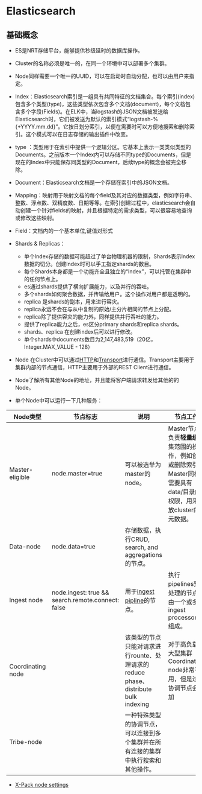 # Elasticsearch

## 基础概念

- ES是NRT存储平台，能够提供秒级延时的数据库操作。
- Cluster的名称必须是唯一的，在同一个环境中可以部署多个集群。
- Node同样需要一个唯一的UUID，可以在启动时自动分配，也可以由用户来指定。
- Index：Elasticsearch索引是一组具有共同特征的文档集合。每个索引(index)包含多个类型(type)，这些类型依次包含多个文档(document)，每个文档包含多个字段(Fields)。在ELK中，当logstash的JSON文档被发送给Elasticsearch时，它们被发送为默认的索引模式“logstash-%{+YYYY.mm.dd}”。它按日划分索引，以便在需要时可以方便地搜索和删除索引。这个模式可以在日志存储的输出插件中改变。
- type ：类型用于在索引中提供一个逻辑分区。它基本上表示一类类似类型的Documents。之前版本一个Index内可以存储不同type的Documents，但是现在的Index中只能保存同类型的Document，后续type的概念会被完全移除。
- Document：Elasticsearch文档是一个存储在索引中的JSON文档。
- Mapping：映射用于映射文档的每个field及其对应的数据类型，例如字符串、整数、浮点数、双精度数、日期等等。在索引创建过程中，elasticsearch会自动创建一个针对fields的映射，并且根据特定的需求类型，可以很容易地查询或修改这些映射。
- Field：文档内的一个基本单位,键值对形式
- Shards & Replicas：
  - 单个Index存储的数据可能超过了单台物理机器的限制，Shards表示Index数据的切分。创建Index时可以手工指定shards的数目。
  - 每个Shards本身都是一个功能齐全且独立的“Index”，可以托管在集群中的任何节点上。
  - es通过shards提供了横向扩展能力，以及并行的吞吐。 
  - 多个shards如何聚合数据，并传输给用户。这个操作对用户都是透明的。
  - replica 是shards的副本，用来进行容灾。
  - replica永远不会在与从中复制的原始/主分片相同的节点上分配。
  - replica除了提供容灾的能力外，同样提供并行吞吐的能力。
  - 提供了replica能力之后，es区分primary shards和replica shards。
  - shards、replica 在创建index后可以进行修改。
  - 单个shards中documents数目为2,147,483,519（20亿，Integer.MAX_VALUE - 128）

- Node 在Cluster中可以通过[HTTP](https://www.elastic.co/guide/en/elasticsearch/reference/5.5/modules-http.html)和[Transport](https://www.elastic.co/guide/en/elasticsearch/reference/5.5/modules-transport.html)进行通信。Transport主要用于集群内部的节点通信，HTTP主要用于外部的REST Client进行通信。
- Node了解所有其他Node的地址，并且能将客户端请求转发给其他的的Node。
- 单个Node中可以运行一下几种服务：
  
|Node类型|节点标志|说明|节点工作|
|-----|-----|-----|-----|
| Master-eligible|node.master=true|可以被选举为master的node。|Master节点负责**轻量级**群集范围的操作，例如创建或删除索引。Master同样需要具有data/目录的权限，用来存放cluster的元数据。|
| Data-node|node.data=true|存储数据，执行CRUD, search, and aggregations的节点。||
| Ingest node|node.ingest: true && search.remote.connect: false |用于[ingest pipline](https://www.elastic.co/guide/en/elasticsearch/reference/5.5/pipeline.html)的节点。|执行pipelines预处理的节点，由一个或多个ingest processors组成。| 
|Coordinating node||该类型的节点只能对请求进行rounte、处理请求的reduce phase、distribute bulk indexing|对于高负载的大型集群Coordinating node非常有用，但是过多协调节点会增加|
| Tribe-node||一种特殊类型的协调节点，可以连接到多个集群并在所有连接的集群中执行搜索和其他操作。|


- [X-Pack node settings](https://www.elastic.co/guide/en/elasticsearch/reference/5.5/modules-node.html#modules-node-xpack)  